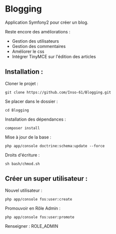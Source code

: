 Blogging
========

Application Symfony2 pour créer un blog.

Reste encore des améliorations :
- Gestion des utilisateurs
- Gestion des commentaires
- Améliorer le css
- Intégrer TinyMCE sur l'édition des articles

Installation : 
--------------

Cloner le projet :

    git clone https://github.com/Inso-61/Blogging.git
    
Se placer dans le dossier :
    
    cd Blogging
    
Installation des dépendances :
    
    composer install
    
Mise à jour de la base :
    
    php app/console doctrine:schema:update --force
    
Droits d'écriture :
    
    sh bash/chmod.sh
    
Créer un super utilisateur : 
----------------------------

Nouvel utilisateur :

    php app/console fos:user:create 
    
Promouvoir en Rôle Admin :
    
    php app/console fos:user:promote    
    
Renseigner : ROLE_ADMIN
